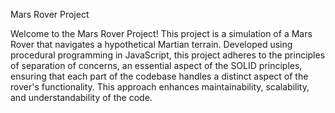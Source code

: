 Mars Rover Project

Welcome to the Mars Rover Project! This project is a simulation of a Mars Rover that navigates a hypothetical Martian terrain. Developed using procedural programming in JavaScript, this project adheres to the principles of separation of concerns, an essential aspect of the SOLID principles, ensuring that each part of the codebase handles a distinct aspect of the rover's functionality. This approach enhances maintainability, scalability, and understandability of the code.
